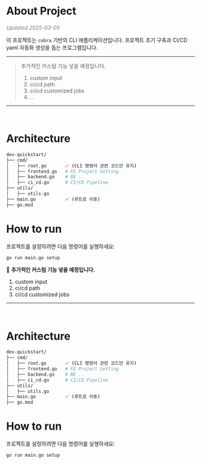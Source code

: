# About Project

<i style="color: gray;">Updated 2025-03-05</i>

이 프로젝트는 `cobra` 기반의 CLI 애플리케이션입니다.
프로젝트 초기 구축과 CI/CD yaml 자동화 생성을 돕는 프로그램입니다.

---

> 추가적인 커스텀 기능 넣을 예정입니다.
>
> 1. custom input
> 2. ci/cd path
> 3. ci/cd customized jobs
> 4. ..

---

<br>

# Architecture

```bash
dev-quickstart/
├── cmd/
│   ├── root.go       ✅ (CLI 명령어 관련 코드만 유지)
│   ├── frontend.go   # FE Project Setting
│   ├── backend.go    # BE ..
│   ├── ci_cd.go      # CI/CD Pipeline
├── utils/
│   ├── utils.go
├── main.go           ✅ (루트로 이동)
├── go.mod

```

# How to run

프로젝트를 설정하려면 다음 명령어를 실행하세요:

```bash
go run main.go setup
```

🔧 **추가적인 커스텀 기능 넣을 예정입니다.**

1. custom input
2. ci/cd path
3. ci/cd customized jobs

---

<br>

# Architecture

```bash
dev-quickstart/
├── cmd/
│   ├── root.go       ✅ (CLI 명령어 관련 코드만 유지)
│   ├── frontend.go   # FE Project Setting
│   ├── backend.go    # BE ..
│   ├── ci_cd.go      # CI/CD Pipeline
├── utils/
│   ├── utils.go
├── main.go           ✅ (루트로 이동)
├── go.mod

```

# How to run

프로젝트를 설정하려면 다음 명령어를 실행하세요:

```bash
go run main.go setup
```

